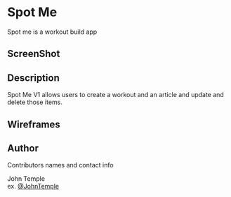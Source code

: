 # Spot Me

Spot me is a workout build app

## ScreenShot

## Description

Spot Me V1 allows users to create a workout and an article and update and delete those items.

## Wireframes
## Author

Contributors names and contact info

John Temple  
ex. [@JohnTemple](https://www.linkedin.com/in/john-temple-dev/)


